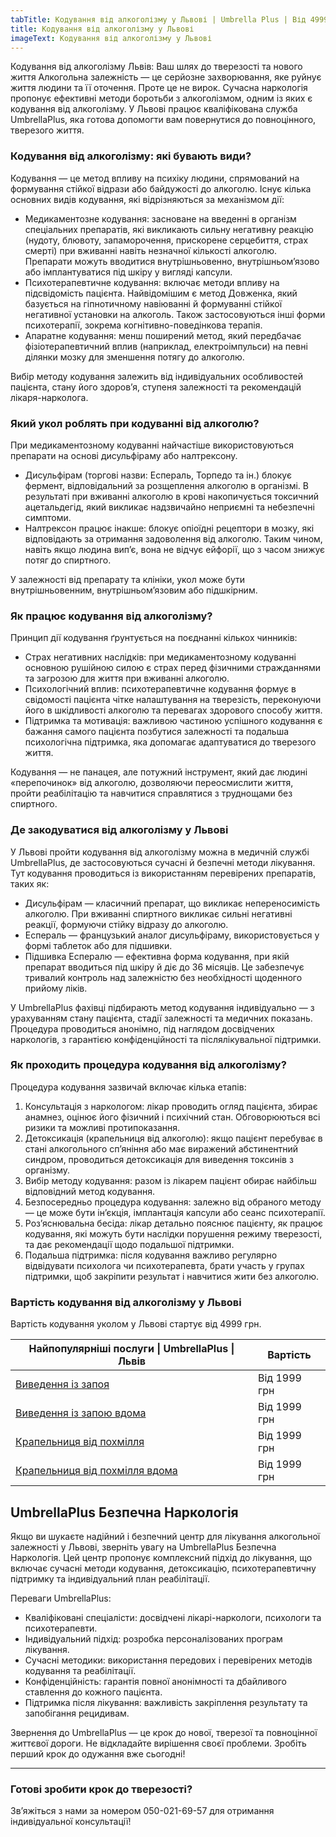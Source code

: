 ```yaml
---
tabTitle: Кодування від алкоголізму у Львові | Umbrella Plus | Від 4999 грн
title: Кодування від алкоголізму у Львові
imageText: Кодування від алкоголізму у Львові
---
```


Кодування від алкоголізму Львів: Ваш шлях до тверезості та нового життя
 Алкогольна залежність — це серйозне захворювання, яке руйнує життя людини та її оточення. Проте це не вирок. Сучасна наркологія пропонує ефективні методи боротьби з алкоголізмом, одним із яких є кодування від алкоголізму. У Львові працює кваліфікована служба UmbrellaPlus, яка готова допомогти вам повернутися до повноцінного, тверезого життя.

### Кодування від алкоголізму: які бувають види?

Кодування — це метод впливу на психіку людини, спрямований на формування стійкої відрази або байдужості до алкоголю. Існує кілька основних видів кодування, які відрізняються за механізмом дії:

* Медикаментозне кодування: засноване на введенні в організм спеціальних препаратів, які викликають сильну негативну реакцію (нудоту, блювоту, запаморочення, прискорене серцебиття, страх смерті) при вживанні навіть незначної кількості алкоголю. Препарати можуть вводитися внутрішньовенно, внутрішньом’язово або імплантуватися під шкіру у вигляді капсули. 
* Психотерапевтичне кодування: включає методи впливу на підсвідомість пацієнта. Найвідомішим є метод Довженка, який базується на гіпнотичному навіюванні й формуванні стійкої негативної установки на алкоголь. Також застосовуються інші форми психотерапії, зокрема когнітивно-поведінкова терапія. 
* Апаратне кодування: менш поширений метод, який передбачає фізіотерапевтичний вплив (наприклад, електроімпульси) на певні ділянки мозку для зменшення потягу до алкоголю. 

Вибір методу кодування залежить від індивідуальних особливостей пацієнта, стану його здоров’я, ступеня залежності та рекомендацій лікаря-нарколога.

### Який укол роблять при кодуванні від алкоголю?

При медикаментозному кодуванні найчастіше використовуються препарати на основі дисульфіраму або налтрексону.

* Дисульфірам (торгові назви: Еспераль, Торпедо та ін.) блокує фермент, відповідальний за розщеплення алкоголю в організмі. В результаті при вживанні алкоголю в крові накопичується токсичний ацетальдегід, який викликає надзвичайно неприємні та небезпечні симптоми. 
* Налтрексон працює інакше: блокує опіоїдні рецептори в мозку, які відповідають за отримання задоволення від алкоголю. Таким чином, навіть якщо людина вип’є, вона не відчує ейфорії, що з часом знижує потяг до спиртного. 

У залежності від препарату та клініки, укол може бути внутрішньовенним, внутрішньом’язовим або підшкірним.

### Як працює кодування від алкоголізму?

Принцип дії кодування ґрунтується на поєднанні кількох чинників:

* Страх негативних наслідків: при медикаментозному кодуванні основною рушійною силою є страх перед фізичними стражданнями та загрозою для життя при вживанні алкоголю. 
* Психологічний вплив: психотерапевтичне кодування формує в свідомості пацієнта чітке налаштування на тверезість, переконуючи його в шкідливості алкоголю та перевагах здорового способу життя. 
* Підтримка та мотивація: важливою частиною успішного кодування є бажання самого пацієнта позбутися залежності та подальша психологічна підтримка, яка допомагає адаптуватися до тверезого життя. 

Кодування — не панацея, але потужний інструмент, який дає людині «перепочинок» від алкоголю, дозволяючи переосмислити життя, пройти реабілітацію та навчитися справлятися з труднощами без спиртного.

### Де закодуватися від алкоголізму у Львові

У Львові пройти кодування від алкоголізму можна в медичній службі UmbrellaPlus, де застосовуються сучасні й безпечні методи лікування. Тут кодування проводиться із використанням перевірених препаратів, таких як:

* Дисульфірам — класичний препарат, що викликає непереносимість алкоголю. При вживанні спиртного викликає сильні негативні реакції, формуючи стійку відразу до алкоголю. 
* Еспераль — французький аналог дисульфіраму, використовується у формі таблеток або для підшивки. 
* Підшивка Еспералю — ефективна форма кодування, при якій препарат вводиться під шкіру й діє до 36 місяців. Це забезпечує тривалий контроль над залежністю без необхідності щоденного прийому ліків. 

У UmbrellaPlus фахівці підбирають метод кодування індивідуально — з урахуванням стану пацієнта, стадії залежності та медичних показань. Процедура проводиться анонімно, під наглядом досвідчених наркологів, з гарантією конфіденційності та післялікувальної підтримки.

### Як проходить процедура кодування від алкоголізму?

Процедура кодування зазвичай включає кілька етапів:

1. Консультація з наркологом: лікар проводить огляд пацієнта, збирає анамнез, оцінює його фізичний і психічний стан. Обговорюються всі ризики та можливі протипоказання. 
2. Детоксикація (крапельниця від алкоголю): якщо пацієнт перебуває в стані алкогольного сп’яніння або має виражений абстинентний синдром, проводиться детоксикація для виведення токсинів з організму. 
3. Вибір методу кодування: разом із лікарем пацієнт обирає найбільш відповідний метод кодування. 
4. Безпосередньо процедура кодування: залежно від обраного методу — це може бути ін’єкція, імплантація капсули або сеанс психотерапії. 
5. Роз’яснювальна бесіда: лікар детально пояснює пацієнту, як працює кодування, які можуть бути наслідки порушення режиму тверезості, та дає рекомендації щодо подальшої підтримки. 
6. Подальша підтримка: після кодування важливо регулярно відвідувати психолога чи психотерапевта, брати участь у групах підтримки, щоб закріпити результат і навчитися жити без алкоголю. 

### Вартість кодування від алкоголізму у Львові

Вартість кодування уколом у Львові стартує від 4999 грн.

| Найпопулярніші послуги \| UmbrellaPlus \| Львів                                                                 | Вартість     |
| --------------------------------------------------------------------------------------------------------------- | ------------ |
| [Виведення із запоя](https://umbrella-plus.com.ua/uk/lviv/vivod-iz-zapoia-lvov-ua/)                             | Від 1999 грн |
| [Виведення із запою вдома](https://umbrella-plus.com.ua/uk/lviv/vivod-iz-zapoia-na-domy-lv%D1%96v-ua/)          | Від 1999 грн |
| [Крапельниця від похмілля](https://umbrella-plus.com.ua/uk/lviv/kapelnica_ot_alkogola_lvov/)                    | Від 1999 грн |
| [Крапельниця від похмілля вдома](https://umbrella-plus.com.ua/uk/lviv/kapelnica_ot_alkogola_na-domy-lv%D1%96v/) | Від 1999 грн |

## UmbrellaPlus Безпечна Наркологія

Якщо ви шукаєте надійний і безпечний центр для лікування алкогольної залежності у Львові, зверніть увагу на UmbrellaPlus Безпечна Наркологія. Цей центр пропонує комплексний підхід до лікування, що включає сучасні методи кодування, детоксикацію, психотерапевтичну підтримку та індивідуальний план реабілітації.

Переваги UmbrellaPlus:

* Кваліфіковані спеціалісти: досвідчені лікарі-наркологи, психологи та психотерапевти. 
* Індивідуальний підхід: розробка персоналізованих програм лікування. 
* Сучасні методики: використання передових і перевірених методів кодування та реабілітації. 
* Конфіденційність: гарантія повної анонімності та дбайливого ставлення до кожного пацієнта. 
* Підтримка після лікування: важливість закріплення результату та запобігання рецидивам. 

Звернення до UmbrellaPlus — це крок до нової, тверезої та повноцінної життєвої дороги. Не відкладайте вирішення своєї проблеми. Зробіть перший крок до одужання вже сьогодні!

***

### Готові зробити крок до тверезості?

Зв’яжіться з нами за номером 050-021-69-57 для отримання індивідуальної консультації!
